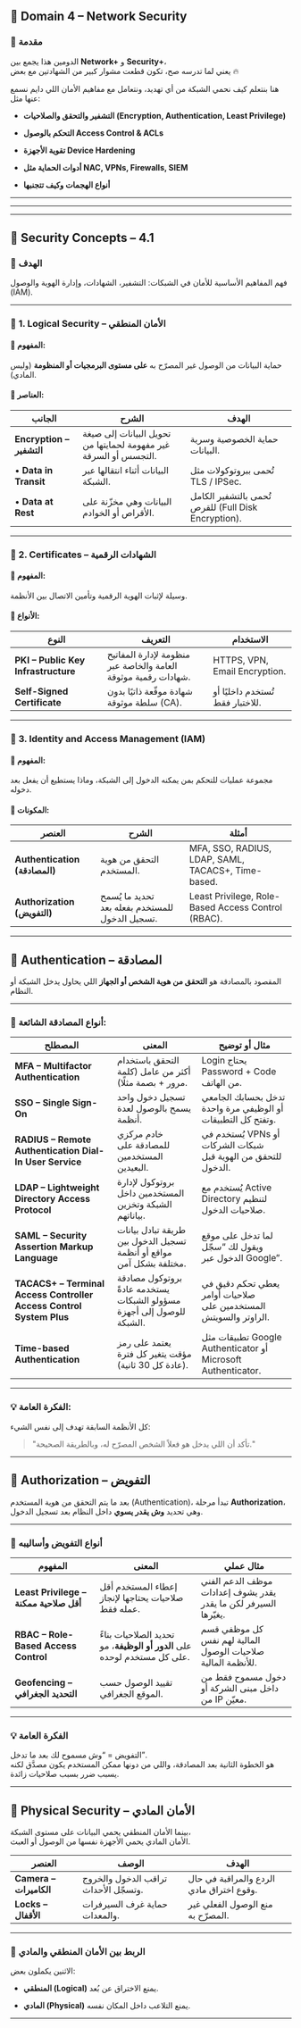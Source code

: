 ## 🧱 **Domain 4 – Network Security**

### 🎯 **مقدمة**

الدومين هذا يجمع بين **Network+** و **Security+**،  
يعني لما تدرسه صح، تكون قطعت مشوار كبير من الشهادتين مع بعض 🔥

هنا بنتعلم كيف نحمي الشبكة من أي تهديد، ونتعامل مع مفاهيم الأمان اللي دايم نسمع عنها مثل:

- **التشفير والتحقق والصلاحيات (Encryption, Authentication, Least Privilege)**
    
- **التحكم بالوصول Access Control & ACLs**
    
- **تقوية الأجهزة Device Hardening**
    
- **أدوات الحماية مثل NAC, VPNs, Firewalls, SIEM**
    
- **أنواع الهجمات وكيف تتجنبها**
    

---
---
---

## 🧱 **Security Concepts – 4.1**

### 🎯 **الهدف**

فهم المفاهيم الأساسية للأمان في الشبكات: التشفير، الشهادات، وإدارة الهوية والوصول (IAM).

---

### 🔹 **1. Logical Security – الأمان المنطقي**

#### 🧠 المفهوم:

حماية البيانات من الوصول غير المصرّح به **على مستوى البرمجيات أو المنظومة** (وليس المادي).

#### 🧩 العناصر:

|الجانب|الشرح|الهدف|
|---|---|---|
|**Encryption – التشفير**|تحويل البيانات إلى صيغة غير مفهومة لحمايتها من التجسس أو السرقة.|حماية الخصوصية وسرية البيانات.|
|• **Data in Transit**|البيانات أثناء انتقالها عبر الشبكة.|تُحمى ببروتوكولات مثل TLS / IPSec.|
|• **Data at Rest**|البيانات وهي مخزّنة على الأقراص أو الخوادم.|تُحمى بالتشفير الكامل للقرص (Full Disk Encryption).|

---

### 🔹 **2. Certificates – الشهادات الرقمية**

#### 🧠 المفهوم:

وسيلة لإثبات الهوية الرقمية وتأمين الاتصال بين الأنظمة.

#### 🧩 الأنواع:

|النوع|التعريف|الاستخدام|
|---|---|---|
|**PKI – Public Key Infrastructure**|منظومة لإدارة المفاتيح العامة والخاصة عبر شهادات رقمية موثوقة.|HTTPS, VPN, Email Encryption.|
|**Self-Signed Certificate**|شهادة موقّعة ذاتيًا بدون سلطة موثوقة (CA).|تُستخدم داخليًا أو للاختبار فقط.|

---

### 🔹 **3. Identity and Access Management (IAM)**

#### 🧠 المفهوم:

مجموعة عمليات للتحكم بمن يمكنه الدخول إلى الشبكة، وماذا يستطيع أن يفعل بعد دخوله.

#### 🧩 المكونات:

|العنصر|الشرح|أمثلة|
|---|---|---|
|**Authentication (المصادقة)**|التحقق من هوية المستخدم.|MFA, SSO, RADIUS, LDAP, SAML, TACACS+, Time-based.|
|**Authorization (التفويض)**|تحديد ما يُسمح للمستخدم بفعله بعد تسجيل الدخول.|Least Privilege, Role-Based Access Control (RBAC).|

---
## 🔐 **Authentication – المصادقة**

المقصود بالمصادقة هو **التحقق من هوية الشخص أو الجهاز** اللي يحاول يدخل الشبكة أو النظام.

---

### 🔹 **أنواع المصادقة الشائعة:**

|المصطلح|المعنى|مثال أو توضيح|
|---|---|---|
|**MFA – Multifactor Authentication**|التحقق باستخدام أكثر من عامل (كلمة مرور + بصمة مثلًا).|Login يحتاج Password + Code من الهاتف.|
|**SSO – Single Sign-On**|تسجيل دخول واحد يسمح بالوصول لعدة أنظمة.|تدخل بحسابك الجامعي أو الوظيفي مرة واحدة وتفتح كل التطبيقات.|
|**RADIUS – Remote Authentication Dial-In User Service**|خادم مركزي للمصادقة على المستخدمين البعيدين.|يُستخدم في VPNs أو شبكات الشركات للتحقق من الهوية قبل الدخول.|
|**LDAP – Lightweight Directory Access Protocol**|بروتوكول لإدارة المستخدمين داخل الشبكة وتخزين بياناتهم.|يُستخدم مع Active Directory لتنظيم صلاحيات الدخول.|
|**SAML – Security Assertion Markup Language**|طريقة تبادل بيانات تسجيل الدخول بين مواقع أو أنظمة مختلفة بشكل آمن.|لما تدخل على موقع ويقول لك “سجّل الدخول عبر Google”.|
|**TACACS+ – Terminal Access Controller Access Control System Plus**|بروتوكول مصادقة يستخدمه عادةً مسؤولو الشبكات للوصول إلى أجهزة الشبكة.|يعطي تحكم دقيق في صلاحيات أوامر المستخدمين على الراوتر والسويتش.|
|**Time-based Authentication**|يعتمد على رمز مؤقت يتغير كل فترة (عادة كل 30 ثانية).|تطبيقات مثل Google Authenticator أو Microsoft Authenticator.|

---

### 💡 **الفكرة العامة:**

كل الأنظمة السابقة تهدف إلى نفس الشيء:

> "تأكد أن اللي يدخل هو فعلاً الشخص المصرّح له، وبالطريقة الصحيحة."

---
## 🧱 **Authorization – التفويض**

بعد ما يتم التحقق من هوية المستخدم (Authentication)، تبدأ مرحلة **Authorization**،  
وهي تحديد **وش يقدر يسوي** داخل النظام بعد تسجيل الدخول.

---

### 🔹 **أنواع التفويض وأساليبه**

|المفهوم|المعنى|مثال عملي|
|---|---|---|
|**Least Privilege – أقل صلاحية ممكنة**|إعطاء المستخدم أقل صلاحيات يحتاجها لإنجاز عمله فقط.|موظف الدعم الفني يقدر يشوف إعدادات السيرفر لكن ما يقدر يغيّرها.|
|**RBAC – Role-Based Access Control**|تحديد الصلاحيات بناءً على **الدور أو الوظيفة**، مو على كل مستخدم لوحده.|كل موظفي قسم المالية لهم نفس صلاحيات الوصول للأنظمة المالية.|
|**Geofencing – التحديد الجغرافي**|تقييد الوصول حسب الموقع الجغرافي.|دخول مسموح فقط من داخل مبنى الشركة أو من IP معيّن.|

---

### 💡 **الفكرة العامة**

التفويض = “وش مسموح لك بعد ما تدخل”.  
هو الخطوة الثانية بعد المصادقة، واللي من دونها ممكن المستخدم يكون مصدَّق لكنه يسبب ضرر بسبب صلاحيات زائدة.

---

## 🧱 **Physical Security – الأمان المادي**

بينما الأمان المنطقي يحمي البيانات على مستوى الشبكة،  
الأمان المادي يحمي الأجهزة نفسها من الوصول أو العبث.

|العنصر|الوصف|الهدف|
|---|---|---|
|**Camera – الكاميرات**|تراقب الدخول والخروج وتسجّل الأحداث.|الردع والمراقبة في حال وقوع اختراق مادي.|
|**Locks – الأقفال**|حماية غرف السيرفرات والمعدات.|منع الوصول الفعلي غير المصرّح به.|

---

### 🎯 **الربط بين الأمان المنطقي والمادي**

الاثنين يكملون بعض:

- **المنطقي (Logical)** يمنع الاختراق عن بُعد.
    
- **المادي (Physical)** يمنع التلاعب داخل المكان نفسه.
---


